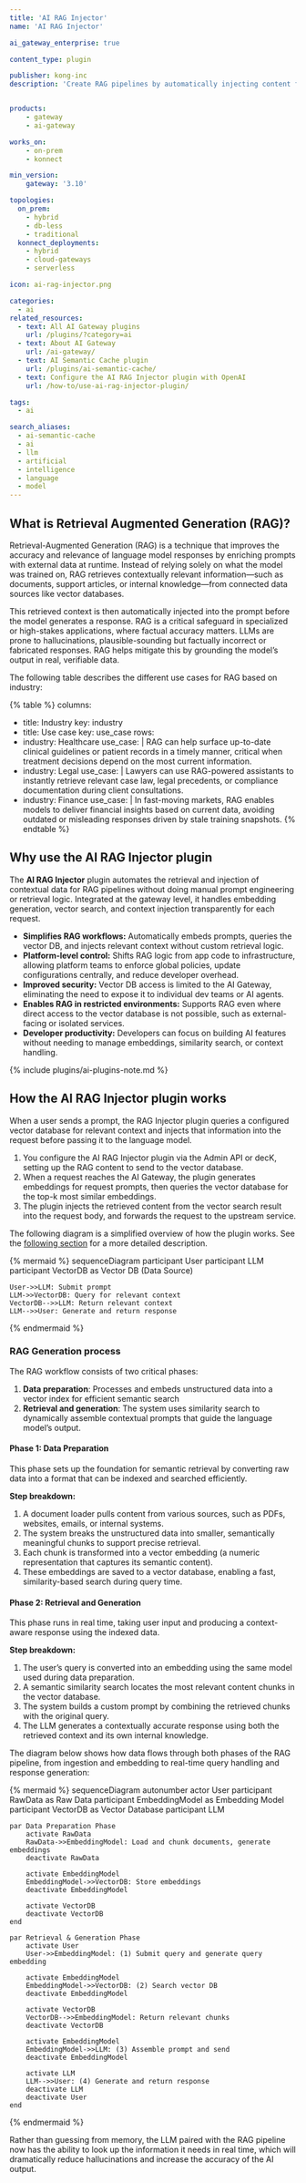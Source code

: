 ```yaml
---
title: 'AI RAG Injector'
name: 'AI RAG Injector'

ai_gateway_enterprise: true

content_type: plugin

publisher: kong-inc
description: 'Create RAG pipelines by automatically injecting content from a vector database'


products:
    - gateway
    - ai-gateway

works_on:
    - on-prem
    - konnect

min_version:
    gateway: '3.10'

topologies:
  on_prem:
    - hybrid
    - db-less
    - traditional
  konnect_deployments:
    - hybrid
    - cloud-gateways
    - serverless

icon: ai-rag-injector.png

categories:
  - ai
related_resources:
  - text: All AI Gateway plugins
    url: /plugins/?category=ai
  - text: About AI Gateway
    url: /ai-gateway/
  - text: AI Semantic Cache plugin
    url: /plugins/ai-semantic-cache/
  - text: Configure the AI RAG Injector plugin with OpenAI
    url: /how-to/use-ai-rag-injector-plugin/

tags:
  - ai

search_aliases:
  - ai-semantic-cache
  - ai
  - llm
  - artificial
  - intelligence
  - language
  - model
---
```


## What is Retrieval Augmented Generation (RAG)?

Retrieval-Augmented Generation (RAG) is a technique that improves the accuracy and relevance of language model responses by enriching prompts with external data at runtime. Instead of relying solely on what the model was trained on, RAG retrieves contextually relevant information—such as documents, support articles, or internal knowledge—from connected data sources like vector databases.

This retrieved context is then automatically injected into the prompt before the model generates a response. RAG is a critical safeguard in specialized or high-stakes applications, where factual accuracy matters. LLMs are prone to hallucinations, plausible-sounding but factually incorrect or fabricated responses. RAG helps mitigate this by grounding the model’s output in real, verifiable data.

The following table describes the different use cases for RAG based on industry:

<!-- vale off -->
{% table %}
columns:
  - title: Industry
    key: industry
  - title: Use case
    key: use_case
rows:
  - industry: Healthcare
    use_case: |
      RAG can help surface up-to-date clinical guidelines or patient records in a timely manner, critical when treatment decisions depend on the most current information.
  - industry: Legal
    use_case: |
      Lawyers can use RAG-powered assistants to instantly retrieve relevant case law, legal precedents, or compliance documentation during client consultations.
  - industry: Finance
    use_case: |
      In fast-moving markets, RAG enables models to deliver financial insights based on current data, avoiding outdated or misleading responses driven by stale training snapshots.
{% endtable %}
<!-- vale on -->

## Why use the AI RAG Injector plugin

The **AI RAG Injector** plugin automates the retrieval and injection of contextual data for RAG pipelines without doing manual prompt engineering or retrieval logic. Integrated at the gateway level, it handles embedding generation, vector search, and context injection transparently for each request.

* **Simplifies RAG workflows:** Automatically embeds prompts, queries the vector DB, and injects relevant context without custom retrieval logic.
* **Platform-level control:** Shifts RAG logic from app code to infrastructure, allowing platform teams to enforce global policies, update configurations centrally, and reduce developer overhead.
* **Improved security:** Vector DB access is limited to the AI Gateway, eliminating the need to expose it to individual dev teams or AI agents.
* **Enables RAG in restricted environments:** Supports RAG even where direct access to the vector database is not possible, such as external-facing or isolated services.
* **Developer productivity:** Developers can focus on building AI features without needing to manage embeddings, similarity search, or context handling.

{% include plugins/ai-plugins-note.md %}

## How the AI RAG Injector plugin works

When a user sends a prompt, the RAG Injector plugin queries a configured vector database for relevant context and injects that information into the request before passing it to the language model. 

1. You configure the AI RAG Injector plugin via the Admin API or decK, setting up the RAG content to send to the vector database.
1. When a request reaches the AI Gateway, the plugin generates embeddings for request prompts, then queries the vector database for the top-k most similar embeddings.
1. The plugin injects the retrieved content from the vector search result into the request body, and forwards the request to the upstream service.

The following diagram is a simplified overview of how the plugin works.  See the [following section](#rag-generation-process) for a more detailed description.

<!-- vale off -->
{% mermaid %}
sequenceDiagram
    participant User
    participant LLM
    participant VectorDB as Vector DB (Data Source)

    User->>LLM: Submit prompt
    LLM->>VectorDB: Query for relevant context
    VectorDB-->>LLM: Return relevant context
    LLM-->>User: Generate and return response
{% endmermaid %}
<!-- vale on -->

### RAG Generation process

The RAG workflow consists of two critical phases:
1. **Data preparation**: Processes and embeds unstructured data into a vector index for efficient semantic search
1. **Retrieval and generation**: The system uses similarity search to dynamically assemble contextual prompts that guide the language model’s output.


#### Phase 1: Data Preparation

This phase sets up the foundation for semantic retrieval by converting raw data into a format that can be indexed and searched efficiently.

**Step breakdown:**

1. A document loader pulls content from various sources, such as PDFs, websites, emails, or internal systems.
2. The system breaks the unstructured data into smaller, semantically meaningful chunks to support precise retrieval.
3. Each chunk is transformed into a vector embedding (a numeric representation that captures its semantic content).
4. These embeddings are saved to a vector database, enabling a fast, similarity-based search during query time.

#### Phase 2: Retrieval and Generation

This phase runs in real time, taking user input and producing a context-aware response using the indexed data.

**Step breakdown:**

1. The user’s query is converted into an embedding using the same model used during data preparation.
1. A semantic similarity search locates the most relevant content chunks in the vector database.
1. The system builds a custom prompt by combining the retrieved chunks with the original query.
1. The LLM generates a contextually accurate response using both the retrieved context and its own internal knowledge.

The diagram below shows how data flows through both phases of the RAG pipeline, from ingestion and embedding to real-time query handling and response generation:

<!-- vale off -->
{% mermaid %}
sequenceDiagram
    autonumber
    actor User
    participant RawData as Raw Data
    participant EmbeddingModel as Embedding Model
    participant VectorDB as Vector Database
    participant LLM

    par Data Preparation Phase
        activate RawData
        RawData->>EmbeddingModel: Load and chunk documents, generate embeddings
        deactivate RawData

        activate EmbeddingModel
        EmbeddingModel->>VectorDB: Store embeddings
        deactivate EmbeddingModel

        activate VectorDB
        deactivate VectorDB
    end

    par Retrieval & Generation Phase
        activate User
        User->>EmbeddingModel: (1) Submit query and generate query embedding

        activate EmbeddingModel
        EmbeddingModel->>VectorDB: (2) Search vector DB
        deactivate EmbeddingModel

        activate VectorDB
        VectorDB-->>EmbeddingModel: Return relevant chunks
        deactivate VectorDB

        activate EmbeddingModel
        EmbeddingModel->>LLM: (3) Assemble prompt and send
        deactivate EmbeddingModel

        activate LLM
        LLM-->>User: (4) Generate and return response
        deactivate LLM
        deactivate User
    end
{% endmermaid %}
<!-- vale on -->


Rather than guessing from memory, the LLM paired with the RAG pipeline now has the ability to look up the information it needs in real time, which will dramatically reduce hallucinations and increase the accuracy of the AI output.
